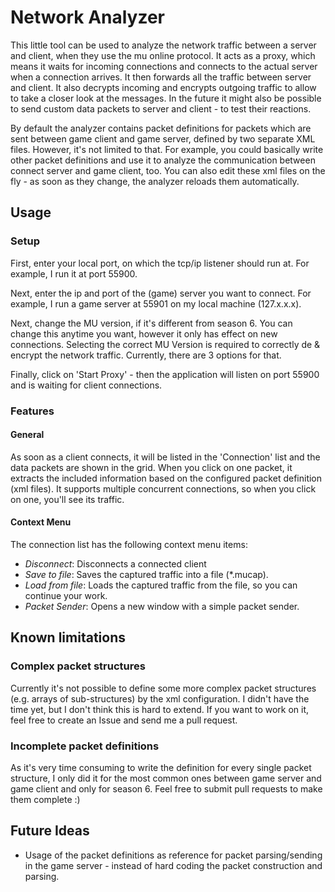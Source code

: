 ﻿# Network Analyzer

This little tool can be used to analyze the network traffic between a server and client, when they use the mu online protocol.
It acts as a proxy, which means it waits for incoming connections and connects to the actual server when a connection arrives. It then forwards all the traffic between server and client.
It also decrypts incoming and encrypts outgoing traffic to allow to take a closer look at the messages.
In the future it might also be possible to send custom data packets to server and client - to test their reactions.

By default the analyzer contains packet definitions for packets which are sent between game client and game server, defined by two separate XML files. However, it's not limited to that. For example, you could basically write other packet definitions and use it to analyze the communication between connect server and game client, too. You can also edit these xml files on the fly - as soon as they change, the analyzer reloads them automatically.

## Usage

### Setup
First, enter your local port, on which the tcp/ip listener should run at. For example, I run it at port 55900.

Next, enter the ip and port of the (game) server you want to connect. For example, I run a game server at 55901 on my local machine (127.x.x.x).

Next, change the MU version, if it's different from season 6. You can change this anytime you want, however it only has effect on new connections.
Selecting the correct MU Version is required to correctly de & encrypt the network traffic. Currently, there are 3 options for that.

Finally, click on 'Start Proxy' - then the application will listen on port 55900 and is waiting for client connections.

### Features

#### General
As soon as a client connects, it will be listed in the 'Connection' list and the data packets are shown in the grid. When you click on one packet, it extracts the included information based on the configured packet definition (xml files).
It supports multiple concurrent connections, so when you click on one, you'll see its traffic.

#### Context Menu

The connection list has the following context menu items:

  * *Disconnect*: Disconnects a connected client
  * *Save to file*: Saves the captured traffic into a file (*.mucap).
  * *Load from file*: Loads the captured traffic from the file, so you can continue your work.
  * *Packet Sender*: Opens a new window with a simple packet sender.

## Known limitations

### Complex packet structures
Currently it's not possible to define some more complex packet structures (e.g. arrays of sub-structures) by the xml configuration.
I didn't have the time yet, but I don't think this is hard to extend. If you want to work on it, feel free to create an Issue and send me a pull request.

### Incomplete packet definitions
As it's very time consuming to write the definition for every single packet structure,
I only did it for the most common ones between game server and game client and only for season 6.
Feel free to submit pull requests to make them complete :)

## Future Ideas
  * Usage of the packet definitions as reference for packet parsing/sending in the game server - instead of hard coding the packet construction and parsing.